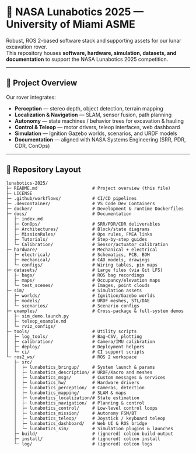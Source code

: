 # 🚀 NASA Lunabotics 2025 — University of Miami ASME

Robust, ROS 2–based software stack and supporting assets for our lunar excavation rover.  
This repository houses **software, hardware, simulation, datasets, and documentation** to support the NASA Lunabotics 2025 competition.  

---

## 📖 Project Overview

Our rover integrates:

- **Perception** — stereo depth, object detection, terrain mapping  
- **Localization & Navigation** — SLAM, sensor fusion, path planning  
- **Autonomy** — state machines / behavior trees for excavation & hauling  
- **Control & Teleop** — motor drivers, teleop interfaces, web dashboard  
- **Simulation** — Ignition Gazebo worlds, scenarios, and URDF models  
- **Documentation** — aligned with NASA Systems Engineering (SRR, PDR, CDR, ConOps)  

---

## 📂 Repository Layout

```text
lunabotics-2025/
├─ README.md                     # Project overview (this file)
├─ LICENSE
├─ .github/workflows/            # CI/CD pipelines
├─ .devcontainer/                # VS Code Dev Containers
├─ docker/                       # Development & runtime Dockerfiles
├─ docs/                         # Documentation
│  ├─ index.md
│  ├─ ConOps/                    # SRR/PDR/CDR deliverables
│  ├─ Architectures/             # Block/state diagrams
│  ├─ MissionRules/              # Ops rules, FMEA links
│  ├─ Tutorials/                 # Step-by-step guides
│  └─ Calibration/               # Sensor/actuator calibration
├─ hardware/                     # Mechanical + electrical
│  ├─ electrical/                # Schematics, PCB, BOM
│  ├─ mechanical/                # CAD models, drawings
│  └─ configs/                   # Wiring tables, pin maps
├─ datasets/                     # Large files (via Git LFS)
│  ├─ bags/                      # ROS bag recordings
│  ├─ maps/                      # Occupancy/elevation maps
│  └─ test_scenes/               # Images, point clouds
├─ sim/                          # Simulation assets
│  ├─ worlds/                    # Ignition/Gazebo worlds
│  ├─ models/                    # URDF meshes, STL/DAE
│  └─ scenarios/                 # Scenario configs
├─ examples/                     # Cross-package & full-system demos
│  ├─ sim_demo.launch.py
│  ├─ teleop_example.md
│  └─ rviz_configs/
├─ tools/                        # Utility scripts
│  ├─ log_tools/                 # Bag→CSV, plotting
│  ├─ calibration/               # Camera/IMU calibration
│  ├─ deploy/                    # Deployment helpers
│  └─ ci/                        # CI support scripts
└─ ros2_ws/                      # ROS 2 workspace
   ├─ src/
   │  ├─ lunabotics_bringup/     # System launch & params
   │  ├─ lunabotics_description/ # URDF/Xacro and meshes
   │  ├─ lunabotics_msgs/        # Custom messages & services
   │  ├─ lunabotics_hw/          # Hardware drivers
   │  ├─ lunabotics_perception/  # Cameras, detection
   │  ├─ lunabotics_mapping/     # SLAM & maps
   │  ├─ lunabotics_localization/# State estimation
   │  ├─ lunabotics_navigation/  # Planning & control
   │  ├─ lunabotics_control/     # Low-level control loops
   │  ├─ lunabotics_mission/     # Autonomy FSM/BT
   │  ├─ lunabotics_teleop/      # Joystick / keyboard teleop
   │  ├─ lunabotics_dashboard/   # Web UI & ROS bridge
   │  └─ lunabotics_sim/         # Simulation plugins & launches
   ├─ build/                     # (ignored) colcon build output
   ├─ install/                   # (ignored) colcon install
   └─ log/                       # (ignored) colcon logs
